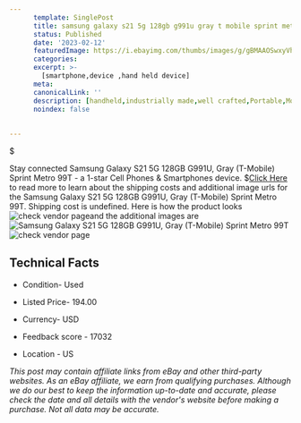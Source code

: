 ```yaml
---
      template: SinglePost
      title: samsung galaxy s21 5g 128gb g991u gray t mobile sprint metro 99t
      status: Published
      date: '2023-02-12'
      featuredImage: https://i.ebayimg.com/thumbs/images/g/gBMAAOSwxyVhYvxK/s-l225.jpg
      categories: 
      excerpt: >-
        [smartphone,device ,hand held device]
      meta:
      canonicalLink: ''
      description: [handheld,industrially made,well crafted,Portable,Mobile,Compact,Convenient,Lightweight,Maneuverable,Man-portable,Miniature,Carriable,Hand-held,Light,Holdable,Transportable,Mobile device,Pocket-sized,On-the-go,Wireless,Cordless,Compact size,Convenient size, smartphone,device ,hand held device]
      noindex: false
      
        
---
```

$

Stay connected Samsung Galaxy S21 5G 128GB G991U, Gray (T-Mobile) Sprint Metro 99T - a 1-star Cell Phones & Smartphones device.
$[Click Here](https://www.ebay.com/itm/195468406239?hash=item2d82d32ddf%3Ag%3AgBMAAOSwxyVhYvxK&mkevt=1&mkcid=1&mkrid=711-53200-19255-0&campid=%253CePNCampaignId%253E&customid=%253CreferenceId%253E&toolid=10049) to read more to learn about the shipping costs and additional image urls for the Samsung Galaxy S21 5G 128GB G991U, Gray (T-Mobile) Sprint Metro 99T. Shipping cost is undefined. Here is how the product looks ![check vendor page](https://i.ebayimg.com/thumbs/images/g/gBMAAOSwxyVhYvxK/s-l225.jpg)and the additional images are![Samsung Galaxy S21 5G 128GB G991U, Gray (T-Mobile) Sprint Metro 99T](https://i.ebayimg.com/images/g/gBMAAOSwxyVhYvxK/s-l960.jpg)![check vendor page](https://origin-galleryplus.ebayimg.com/ws/web/195468406239_2_0_1/225x225.jpg,https://origin-galleryplus.ebayimg.com/ws/web/195468406239_3_0_1/225x225.jpg)



 ## Technical Facts 



     
      

 - Condition- Used 


      

 - Listed Price- 194.00 


      

 - Currency- USD 


      

 - Feedback score - 17032 


      

 - Location - US 


      
      

 *_This post may contain affiliate links from eBay and other third-party websites. As an eBay affiliate, we earn from qualifying purchases. Although we do our best to keep the information up-to-date and accurate, please check the date and all details with the vendor's website before making a purchase. Not all data may be accurate._*






